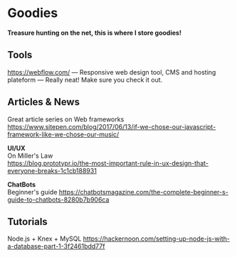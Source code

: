 # Goodies
**Treasure hunting on the net, this is where I store goodies!**  
## Tools
https://webflow.com/ — Responsive web design tool, CMS and hosting plateform — Really neat! Make sure you check it out. 

## Articles & News
Great article series on Web frameworks
https://www.sitepen.com/blog/2017/06/13/if-we-chose-our-javascript-framework-like-we-chose-our-music/

**UI/UX**  
On Miller's Law  
https://blog.prototypr.io/the-most-important-rule-in-ux-design-that-everyone-breaks-1c1cb188931

**ChatBots**  
Beginner's guide
https://chatbotsmagazine.com/the-complete-beginner-s-guide-to-chatbots-8280b7b906ca

## Tutorials
Node.js + Knex + MySQL
https://hackernoon.com/setting-up-node-js-with-a-database-part-1-3f2461bdd77f
